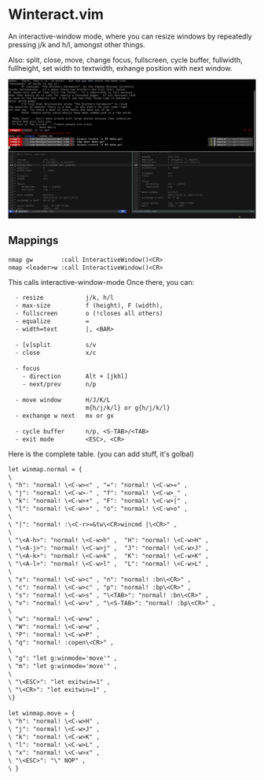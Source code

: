 

# Winteract.vim

An interactive-window mode, where you can resize windows by
repeatedly pressing j/k and h/l, amongst other things.

Also:
split, close, move, change focus, fullscreen, cycle buffer,
fullwidth, fullheight, set width to textwidth, exhange position
with next window.

![demo](./demo.gif)

## Mappings

```viml
nmap gw        :call InteractiveWindow()<CR>
nmap <leader>w :call InteractiveWindow()<CR>
```

This calls interactive-window-mode
Once there, you can: 

```
  - resize            j/k, h/l
  - max-size          f (height), F (width), 
  - fullscreen        o (!closes all others)
  - equalize          =
  - width=text        |, <BAR> 
  
  - [v]split          s/v
  - close             x/c
  
  - focus             
    - direction       Alt + [jkhl]
    - next/prev       n/p
  
  - move window       H/J/K/L  
                      m{h/j/k/l} or g{h/j/k/l}
  - exchange w next   mx or gx
  
  - cycle buffer      n/p, <S-TAB>/<TAB>
  - exit mode         <ESC>, <CR>
```

Here is the complete table. (you can add stuff, it's golbal)

```viml
let winmap.normal = {
\
\ "h": "normal! \<C-w><" , "=": "normal! \<C-w>=" ,
\ "j": "normal! \<C-w>-" , "f": "normal! \<C-w>_" ,
\ "k": "normal! \<C-w>+" , "F": "normal! \<C-w>|" ,
\ "l": "normal! \<C-w>>" , "o": "normal! \<C-w>o" ,
\
\ "|": "normal! :\<C-r>=&tw\<CR>wincmd |\<CR>" ,
\ 
\ "\<A-h>": "normal! \<C-w>h" ,  "H": "normal! \<C-w>H" ,
\ "\<A-j>": "normal! \<C-w>j" ,  "J": "normal! \<C-w>J" ,
\ "\<A-k>": "normal! \<C-w>k" ,  "K": "normal! \<C-w>K" ,
\ "\<A-l>": "normal! \<C-w>l" ,  "L": "normal! \<C-w>L" ,
\
\ "x": "normal! \<C-w>c" , "n": "normal! :bn\<CR>" ,
\ "c": "normal! \<C-w>c" , "p": "normal! :bp\<CR>" ,
\ "s": "normal! \<C-w>s" , "\<TAB>": "normal! :bn\<CR>" ,
\ "v": "normal! \<C-w>v" , "\<S-TAB>": "normal! :bp\<CR>" ,
\ 
\ "w": "normal! \<C-w>w" ,
\ "W": "normal! \<C-w>w" ,
\ "P": "normal! \<C-w>P" ,
\ "q": "normal! :copen\<CR>" ,
\
\ "g": "let g:winmode='move'" ,
\ "m": "let g:winmode='move'" ,
\
\ "\<ESC>": "let exitwin=1" ,
\ "\<CR>": "let exitwin=1" ,
\}

let winmap.move = {
\ "h": "normal! \<C-w>H" ,
\ "j": "normal! \<C-w>J" ,
\ "k": "normal! \<C-w>K" ,
\ "l": "normal! \<C-w>L" ,
\ "x": "normal! \<C-w>x" ,
\ "\<ESC>": "\" NOP" ,
\ }
```
